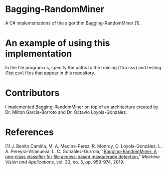 # Bagging-RandomMiner
A C# implementations of the algorithm Bagging-RandomMiner [1].

# An example of using this implementation
In the file program.cs, specify the paths to the training (1tra.csv) and testing (1tst.csv) files that appear in this repository.

# Contributors
I implemented Bagging-RandomMiner on top of an architecture created by Dr. Milton García-Borroto and Dr. Octavio Loyola-González.

# References
[1] J. Benito Camiña, M. A. Medina-Pérez, R. Monroy, O. Loyola-González, L. A. Pereyra-Villanueva, L. C. González-Gurrola, "<a href="https://doi.org/10.1007/s00138-018-0957-4">Bagging-RandomMiner: A one-class classifier for file access-based masquerade detection</a>," <i>Machine Vision and Applications</i>, vol. 30, no. 5, pp.  959-974, 2019.
